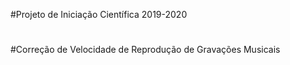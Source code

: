 #Projeto de Iniciação Científica 2019-2020
#
#
#Correção de Velocidade de Reprodução de Gravações Musicais
